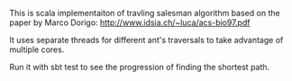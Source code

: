 This is scala implementaiton of travling salesman algorithm based on the paper by Marco Dorigo:
http://www.idsia.ch/~luca/acs-bio97.pdf

It uses separate threads for different ant's traversals to take advantage of multiple cores.

Run it with sbt test to see the progression of finding the shortest path.

